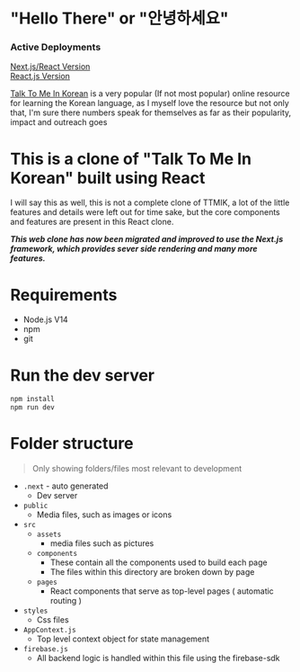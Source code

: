 # "Hello There" or "안녕하세요"

### Active Deployments

[Next.js/React Version](https://ttmik.vercel.app/)  <br>
[React.js Version](https://ttmik.netlify.app/)


[Talk To Me In Korean](https://talktomeinkorean.com/) is a very popular (If not most popular) online resource for learning the Korean language, as I myself love the resource but not only that, I'm sure there numbers speak for themselves as far as their popularity, impact and outreach goes


# This is a clone of "Talk To Me In Korean" built using React
I will say this as well, this is not a complete clone of TTMIK, a lot of the little features and details were left out for time sake, but the core components and features are present in this React clone.

***This web clone has now been migrated and improved to use the Next.js framework, which provides sever side rendering and many more features.***


# Requirements

* Node.js V14
* npm
* git

# Run the dev server

```bash
npm install
npm run dev
```

#

# Folder structure

> Only showing folders/files most relevant to development

* `.next` - auto generated
  * Dev server
* `public`
  * Media files, such as images or icons
* `src`
  * `assets`
    * media files such as pictures
  * `components`
    * These contain all the components used to build each page
    * The files within this directory are broken down by page
  * `pages`
    * React components that serve as top-level pages ( automatic routing )
* `styles`
  * Css files
* `AppContext.js`
    * Top level context object for state management
* `firebase.js`
    * All backend logic is handled within this file using the firebase-sdk


